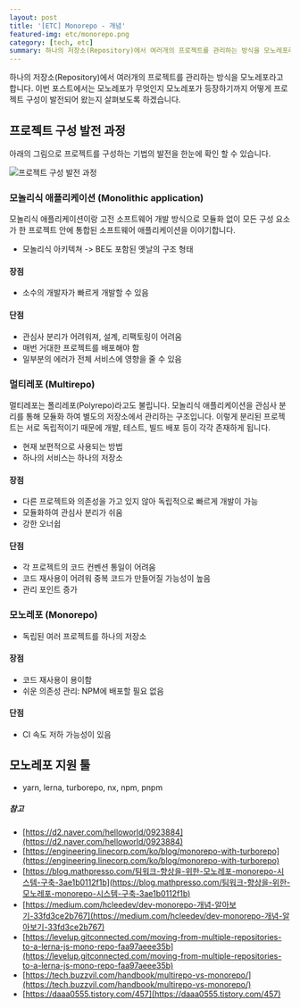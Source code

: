 ```yaml
---
layout: post
title: '[ETC] Monorepo - 개념'
featured-img: etc/monorepo.png
category: [tech, etc]
summary: 하나의 저장소(Repository)에서 여러개의 프로젝트를 관리하는 방식을 모노레포라고 합니다. 이번 포스트에서는 모노레포가 무엇인지 모노레포가 등장하기까지 어떻게 프로젝트 구성이 발전되어 왔는지 살펴보도록 하겠습니다.
---
```


하나의 저장소(Repository)에서 여러개의 프로젝트를 관리하는 방식을 모노레포라고 합니다. 이번 포스트에서는 모노레포가 무엇인지 모노레포가 등장하기까지 어떻게 프로젝트 구성이 발전되어 왔는지 살펴보도록 하겠습니다.

## 프로젝트 구성 발전 과정
아래의 그림으로 프로젝트를 구성하는 기법의 발전을 한눈에 확인 할 수 있습니다.

![프로젝트 구성 발전 과정](/assets/img/posts/etc/mono-repo.png)

### 모놀리식 애플리케이션 (Monolithic application)
모놀리식 애플리케이션이랑 고전 소프트웨어 개발 방식으로 모듈화 없이 모든 구성 요소가 한 프로젝트 안에 통합된 소프트웨어 애플리케이션을 이야기합니다.

- 모놀리식 아키텍쳐 -> BE도 포함된 옛날의 구조 형태

#### 장점
- 소수의 개발자가 빠르게 개발할 수 있음

#### 단점
- 관심사 분리가 어려워져, 설계, 리팩토링이 어려움
- 매번 거대한 프로젝트를 배포해야 함
- 일부분의 에러가 전체 서비스에 영향을 줄 수 있음

### 멀티레포 (Multirepo)
멀티레포는 폴리레포(Polyrepo)라고도 불립니다. 모놀리식 애플리케이션을 관심사 분리를 통해 모듈화 하여 별도의 저장소에서 관리하는 구조입니다. 이렇게 분리된 프로젝트는 서로 독립적이기 때문에 개발, 테스트, 빌드 배포 등이 각각 존재하게 됩니다.

- 현재 보편적으로 사용되는 방법
- 하나의 서비스는 하나의 저장소

#### 장점
- 다른 프로젝트와 의존성을 가고 있지 않아 독립적으로 빠르게 개발이 가능
- 모듈화하여 관심사 분리가 쉬움
- 강한 오너쉽

#### 단점
- 각 프로젝트의 코드 컨벤션 통일이 어려움
- 코드 재사용이 어려워 중복 코드가 만들어질 가능성이 높음
- 관리 포인트 증가

### 모노레포 (Monorepo)
- 독립된 여러 프로젝트를 하나의 저장소

#### 장점
- 코드 재사용이 용이함
- 쉬운 의존성 관리: NPM에 배포할 필요 없음

#### 단점
- CI 속도 저하 가능성이 있음

## 모노레포 지원 툴
- yarn, lerna, turborepo, nx, npm, pnpm

##### 참고
- [https://d2.naver.com/helloworld/0923884](https://d2.naver.com/helloworld/0923884)
- [https://engineering.linecorp.com/ko/blog/monorepo-with-turborepo](https://engineering.linecorp.com/ko/blog/monorepo-with-turborepo)
- [https://blog.mathpresso.com/팀워크-향상을-위한-모노레포-monorepo-시스템-구축-3ae1b0112f1b](https://blog.mathpresso.com/팀워크-향상을-위한-모노레포-monorepo-시스템-구축-3ae1b0112f1b)
- [https://medium.com/hcleedev/dev-monorepo-개념-알아보기-33fd3ce2b767](https://medium.com/hcleedev/dev-monorepo-개념-알아보기-33fd3ce2b767)
- [https://levelup.gitconnected.com/moving-from-multiple-repositories-to-a-lerna-js-mono-repo-faa97aeee35b](https://levelup.gitconnected.com/moving-from-multiple-repositories-to-a-lerna-js-mono-repo-faa97aeee35b)
- [https://tech.buzzvil.com/handbook/multirepo-vs-monorepo/](https://tech.buzzvil.com/handbook/multirepo-vs-monorepo/)
- [https://daaa0555.tistory.com/457](https://daaa0555.tistory.com/457)